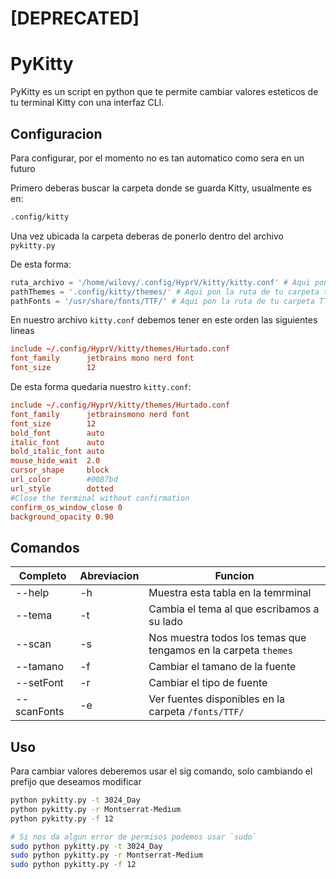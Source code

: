 # [DEPRECATED]

# PyKitty

PyKitty es un script en python que te permite cambiar valores esteticos de tu terminal Kitty con una interfaz CLI.

## Configuracion

Para configurar, por el momento no es tan automatico como sera en un futuro

Primero deberas buscar la carpeta donde se guarda Kitty, usualmente es en:

```bash
.config/kitty
```

Una vez ubicada la carpeta deberas de ponerlo dentro del archivo `pykitty.py`

De esta forma:

```py
ruta_archivo = '/home/wilovy/.config/HyprV/kitty/kitty.conf' # Aqui pon la ruta de tu archivo kitty.conf
pathThemes = '.config/kitty/themes/' # Aqui pon la ruta de tu carpeta themes
pathFonts = '/usr/share/fonts/TTF/' # Aqui pon la ruta de tu carpeta TTF
```

En nuestro archivo `kitty.conf` debemos tener en este orden las siguientes lineas

```conf
include ~/.config/HyprV/kitty/themes/Hurtado.conf
font_family      jetbrains mono nerd font
font_size        12
```

De esta forma quedaria nuestro `kitty.conf`:

```conf
include ~/.config/HyprV/kitty/themes/Hurtado.conf
font_family      jetbrainsmono nerd font
font_size        12
bold_font        auto
italic_font      auto
bold_italic_font auto
mouse_hide_wait  2.0
cursor_shape     block
url_color        #0087bd
url_style        dotted
#Close the terminal without confirmation
confirm_os_window_close 0
background_opacity 0.90
```

## Comandos

|Completo   |Abreviacion |Funcion                                                        |
|-----------|------------|---------------------------------------------------------------|
|--help     |-h          |Muestra esta tabla en la temrminal                             |
|--tema     |-t          |Cambia el tema al que escribamos a su lado                     |
|--scan     |-s          |Nos muestra todos los temas que tengamos en la carpeta `themes`|
|--tamano   |-f          |Cambiar el tamano de la fuente                                 |
|--setFont  |-r          |Cambiar el tipo de fuente                                      |
|--scanFonts|-e          |Ver fuentes disponibles en la carpeta `/fonts/TTF/`            |

## Uso

Para cambiar valores deberemos usar el sig comando, solo cambiando el prefijo que deseamos modificar

```bash
python pykitty.py -t 3024_Day
python pykitty.py -r Montserrat-Medium
python pykitty.py -f 12

# Si nos da algun error de permisos podemos usar `sudo`
sudo python pykitty.py -t 3024_Day
sudo python pykitty.py -r Montserrat-Medium
sudo python pykitty.py -f 12
```
